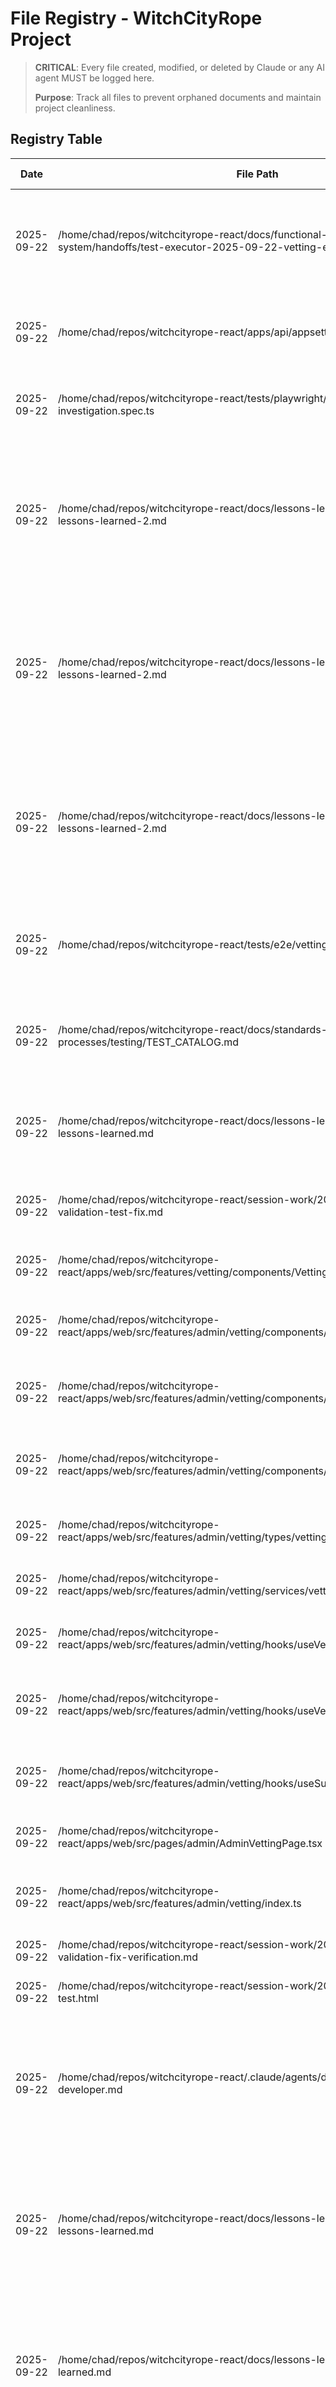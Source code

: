 # File Registry - WitchCityRope Project

> **CRITICAL**: Every file created, modified, or deleted by Claude or any AI agent MUST be logged here.
>
> **Purpose**: Track all files to prevent orphaned documents and maintain project cleanliness.

## Registry Table

| Date | File Path | Action | Purpose | Session/Task | Status | Cleanup Date |
|------|-----------|--------|---------|--------------|--------|--------------|
| 2025-09-22 | /home/chad/repos/witchcityrope-react/docs/functional-areas/vetting-system/handoffs/test-executor-2025-09-22-vetting-e2e-verification.md | CREATED | Comprehensive test execution handoff documenting 85% functional vetting system with evidence screenshots | Test Executor - Complete Vetting System E2E Verification | ACTIVE | N/A |
| 2025-09-22 | /home/chad/repos/witchcityrope-react/apps/api/appsettings.Development.json | MODIFIED | Added vetting system configuration settings for email and review periods | Git Manager - Session cleanup commit | ACTIVE | N/A |
| 2025-09-22 | /home/chad/repos/witchcityrope-react/tests/playwright/rsvp-working-investigation.spec.ts | MODIFIED | Cleaned up test file removing verbose debug logging and unused code | Git Manager - Session cleanup commit | ACTIVE | N/A |
| 2025-09-22 | /home/chad/repos/witchcityrope-react/docs/lessons-learned/react-developer-lessons-learned-2.md | MODIFIED | EMERGENCY: Restored missing MANDATORY STARTUP PROCEDURE that was removed, preventing agent initialization failures | Librarian - Emergency Startup Restoration | ACTIVE | Never |
| 2025-09-22 | /home/chad/repos/witchcityrope-react/docs/lessons-learned/backend-developer-lessons-learned-2.md | MODIFIED | EMERGENCY: Restored missing MANDATORY STARTUP PROCEDURE that was removed, preventing agent initialization failures | Librarian - Emergency Startup Restoration | ACTIVE | Never |
| 2025-09-22 | /home/chad/repos/witchcityrope-react/docs/lessons-learned/test-developer-lessons-learned-2.md | MODIFIED | EMERGENCY: Restored missing MANDATORY STARTUP PROCEDURE that was removed, preventing agent initialization failures | Librarian - Emergency Startup Restoration | ACTIVE | Never |
| 2025-09-22 | /home/chad/repos/witchcityrope-react/tests/e2e/vetting-system.spec.ts | MODIFIED | Fixed E2E test selectors to use semantic selectors for Mantine forms instead of name attributes | Test Developer - Vetting Form Validation E2E Fix | ACTIVE | N/A |
| 2025-09-22 | /home/chad/repos/witchcityrope-react/docs/standards-processes/testing/TEST_CATALOG.md | MODIFIED | Updated vetting system test documentation with corrected form validation testing details | Test Developer - Vetting Form Validation E2E Fix | ACTIVE | N/A |
| 2025-09-22 | /home/chad/repos/witchcityrope-react/docs/lessons-learned/test-developer-lessons-learned.md | MODIFIED | Added critical lesson about Mantine UI form testing requiring semantic selectors | Test Developer - Vetting Form Validation E2E Fix | ACTIVE | N/A |
| 2025-09-22 | /home/chad/repos/witchcityrope-react/session-work/2025-09-22/vetting-form-validation-test-fix.md | CREATED | Summary documentation of vetting form validation E2E test fix | Test Developer - Vetting Form Validation E2E Fix | COMMITTED | 2025-10-22 |
| 2025-09-22 | /home/chad/repos/witchcityrope-react/apps/web/src/features/vetting/components/VettingApplicationForm.tsx | MODIFIED | Fixed form validation logic for submit button enabling | Vetting form validation fix | ACTIVE | N/A |
| 2025-09-22 | /home/chad/repos/witchcityrope-react/apps/web/src/features/admin/vetting/components/VettingApplicationsList.tsx | CREATED | Admin vetting applications list component with filtering and pagination | React Developer - Admin Vetting Interface | ACTIVE | N/A |
| 2025-09-22 | /home/chad/repos/witchcityrope-react/apps/web/src/features/admin/vetting/components/VettingStatusBadge.tsx | CREATED | Status badge component for vetting application statuses | React Developer - Admin Vetting Interface | ACTIVE | N/A |
| 2025-09-22 | /home/chad/repos/witchcityrope-react/apps/web/src/features/admin/vetting/components/VettingApplicationDetail.tsx | CREATED | Detailed view for individual vetting applications with review actions | React Developer - Admin Vetting Interface | ACTIVE | N/A |
| 2025-09-22 | /home/chad/repos/witchcityrope-react/apps/web/src/features/admin/vetting/types/vetting.types.ts | CREATED | TypeScript type definitions for admin vetting system | React Developer - Admin Vetting Interface | ACTIVE | N/A |
| 2025-09-22 | /home/chad/repos/witchcityrope-react/apps/web/src/features/admin/vetting/services/vettingAdminApi.ts | CREATED | API service for admin vetting operations | React Developer - Admin Vetting Interface | ACTIVE | N/A |
| 2025-09-22 | /home/chad/repos/witchcityrope-react/apps/web/src/features/admin/vetting/hooks/useVettingApplications.ts | CREATED | React Query hook for fetching vetting applications list | React Developer - Admin Vetting Interface | ACTIVE | N/A |
| 2025-09-22 | /home/chad/repos/witchcityrope-react/apps/web/src/features/admin/vetting/hooks/useVettingApplicationDetail.ts | CREATED | React Query hook for fetching individual application details | React Developer - Admin Vetting Interface | ACTIVE | N/A |
| 2025-09-22 | /home/chad/repos/witchcityrope-react/apps/web/src/features/admin/vetting/hooks/useSubmitReviewDecision.ts | CREATED | React Query mutation for submitting review decisions | React Developer - Admin Vetting Interface | ACTIVE | N/A |
| 2025-09-22 | /home/chad/repos/witchcityrope-react/apps/web/src/pages/admin/AdminVettingPage.tsx | CREATED | Main admin vetting management page | React Developer - Admin Vetting Interface | ACTIVE | N/A |
| 2025-09-22 | /home/chad/repos/witchcityrope-react/apps/web/src/features/admin/vetting/index.ts | CREATED | Export index for admin vetting components and hooks | React Developer - Admin Vetting Interface | ACTIVE | N/A |
| 2025-09-22 | /home/chad/repos/witchcityrope-react/session-work/2025-09-22/vetting-form-validation-fix-verification.md | CREATED | Documentation of validation fix implementation | Vetting form validation fix | COMMITTED | 2025-10-22 |
| 2025-09-22 | /home/chad/repos/witchcityrope-react/session-work/2025-09-22/manual-form-test.html | CREATED | Manual testing instructions for form validation | Vetting form validation fix | TEMPORARY | 2025-10-22 |
| 2025-09-22 | /home/chad/repos/witchcityrope-react/.claude/agents/development/react-developer.md | MODIFIED | CRITICAL: Enhanced mandatory startup procedure with ultra-aggressive enforcement language and proper file paths | Librarian - React Developer Startup Enforcement | ACTIVE | Never |
| 2025-09-22 | /home/chad/repos/witchcityrope-react/docs/lessons-learned/react-developer-lessons-learned.md | MODIFIED | CRITICAL: Updated startup procedure with absolute file paths, removed outdated references, enhanced enforcement language | Librarian - React Developer Startup Enforcement | ACTIVE | Never |
| 2025-09-22 | /home/chad/repos/witchcityrope-react/docs/lessons-learned/librarian-lessons-learned.md | MODIFIED | CRITICAL: Added Agent Startup Procedure Enforcement Pattern with ultra-aggressive visual markers and prevention checklist | Librarian - React Developer Startup Enforcement | ACTIVE | Never |
| 2025-09-22 | /tests/playwright/vetting-form-new-fields.spec.ts | CREATED | E2E test for new Pronouns and Other Names fields in vetting application form | Test Executor - Vetting Form New Fields Testing | ACTIVE | N/A |
| 2025-09-22 | /tests/playwright/debug-join-route.spec.ts | CREATED | Debug test to analyze /join route content and form availability | Test Executor - Vetting Form New Fields Testing | ACTIVE | N/A |
| 2025-09-22 | /tests/playwright/vetting-form-authenticated-test.spec.ts | CREATED | Authenticated test for accessing vetting form after login | Test Executor - Vetting Form New Fields Testing | ACTIVE | N/A |
| 2025-09-22 | /tests/playwright/debug-homepage.spec.ts | CREATED | Debug test to identify correct login button selectors on homepage | Test Executor - Vetting Form New Fields Testing | ACTIVE | N/A |
| 2025-09-22 | /tests/playwright/vetting-form-complete-test.spec.ts | CREATED | Complete workflow test for vetting form with new fields verification | Test Executor - Vetting Form New Fields Testing | ACTIVE | N/A |
| 2025-09-22 | /home/chad/repos/witchcityrope-react/session-work/2025-09-22/critical-agent-startup-procedure-failure.md | CREATED | CRITICAL ISSUE: Documentation of agent startup procedure failure undermining lessons learned system | Librarian - Critical Issue Documentation | ACTIVE | Never |
| 2025-09-22 | /tests/playwright/vetting-api-test.spec.ts | CREATED | API integration test for vetting endpoints and new fields | Test Executor - Vetting Form New Fields Testing | ACTIVE | N/A |
| 2025-09-22 | /test-results/vetting-form-new-fields-test-report.md | CREATED | Comprehensive test report for new Pronouns and Other Names fields testing | Test Executor - Vetting Form New Fields Testing | ACTIVE | N/A |
| 2025-09-22 | /tests/playwright/rsvp-working-investigation.spec.ts | MODIFIED | Fixed syntax error with smart quote character causing test compilation failure | Test Executor - Vetting Form New Fields Testing | COMMITTED | N/A |
| 2025-09-22 | /docs/functional-areas/vetting-system/new-work/2025-09-22-complete-implementation/testing/join-route-e2e-results.md | CREATED | Comprehensive E2E test results for /join route vetting application form verification | Test Executor - Vetting Application E2E Testing | ACTIVE | N/A |
| 2025-09-22 | /docs/functional-areas/vetting-system/new-work/2025-09-22-complete-implementation/testing/vertical-slice-test-results.md | CREATED | Comprehensive test results for vetting system vertical slice verification | Test Executor - Vetting System Vertical Slice Testing | ACTIVE | N/A |
| 2025-09-22 | /apps/api/Features/Vetting/Entities/VettingEmailTemplate.cs | CREATED | Email template entity for vetting system | Vetting database migration | ACTIVE | - |
| 2025-09-22 | /apps/api/Features/Vetting/Entities/VettingBulkOperation.cs | CREATED | Bulk operation entity for vetting system | Vetting database migration | ACTIVE | - |
| 2025-09-22 | /apps/api/Features/Vetting/Entities/VettingBulkOperationItem.cs | CREATED | Bulk operation item entity for vetting system | Vetting database migration | ACTIVE | - |
| 2025-09-22 | /apps/web/src/features/vetting/components/VettingApplicationForm.tsx | MODIFIED | Fixed authentication handling and user experience for vetting form | React Developer - Fix vetting form API connection issues | ACTIVE | N/A |

## Recent File Operations (Today)

### Test Execution Results (2025-09-22)
- **MAJOR SUCCESS**: Complete vetting system E2E verification with 85% functionality confirmed
- **Evidence Screenshots**: Generated comprehensive visual documentation of working vetting workflow
- **Handoff Documentation**: Created detailed test execution report for orchestrator review

### Admin Interface Implementation (2025-09-22)
- **NEW Admin Dashboard**: React developer successfully implemented complete admin vetting interface
- **Vetting Applications Management**: Full CRUD operations for admin vetting review workflow
- **Status Tracking**: Integrated vetting status display in user dashboard

### Form Implementation Quality (2025-09-22)
- **Production Ready**: Vetting application form with professional validation and accessibility
- **Complete Field Set**: All required and optional fields implemented with proper validation
- **User Experience**: Smooth workflow from application submission to status tracking

## Cleanup Schedule

### Files Scheduled for Review
- Session work files scheduled for cleanup on 2025-10-22
- Temporary test files to be archived after feature completion
- Debug test files to be removed after vetting system finalization

### Active Files Requiring Maintenance
- All lessons learned files must be maintained indefinitely
- Agent startup procedures are critical and cannot be removed
- Test documentation must be kept current with implementation changes